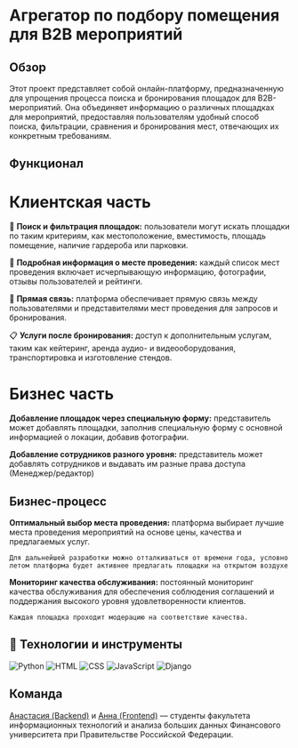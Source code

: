 # Агрегатор по подбору помещения для B2B мероприятий 

## Обзор

Этот проект представляет собой онлайн-платформу, предназначенную для упрощения процесса поиска и бронирования площадок для B2B-мероприятий. Она объединяет информацию о различных площадках для мероприятий, предоставляя пользователям удобный способ поиска, фильтрации, сравнения и бронирования мест, отвечающих их конкретным требованиям.

## Функционал 

# Клиентская часть 
:mag_right: **Поиск и фильтрация площадок:** пользователи могут искать площадки по таким критериям, как местоположение, вместимость, площадь помещение, наличие гардероба или парковки.

:page_with_curl: **Подробная информация о месте проведения:** каждый список мест проведения включает исчерпывающую информацию, фотографии, отзывы пользователей и рейтинги.

:speech_balloon: **Прямая связь:** платформа обеспечивает прямую связь между пользователями и представителями мест проведения для запросов и бронирования.

:clipboard: **Услуги после бронирования:** доступ к дополнительным услугам, таким как кейтеринг, аренда аудио- и видеооборудования, транспортировка и изготовление стендов. 

# Бизнес часть 

**Добавление площадок через специальную форму:** представитель может добавлять площадки, заполнив специальную форму с основной информацией о локации, добавив фотографии. 

**Добавление сотрудников разного уровня:** представитель может добавлять сотрудников и выдавать им разные права доступа (Менеджер/редактор)

## Бизнес-процесс
 
**Оптимальный выбор места проведения:** платформа выбирает лучшие места проведения мероприятий на основе цены, качества и предлагаемых услуг. 

`Для дальнейшей разработки можно отталкиваться от времени года, условно летом платформа будет активнее предлагать площадки на открытом воздухе`

**Мониторинг качества обслуживания:** постоянный мониторинг качества обслуживания для обеспечения соблюдения соглашений и поддержания высокого уровня удовлетворенности клиентов. 

`Каждая площадка проходит модерацию на соответствие качества.`

## :space_invader: Технологии и инструменты

![Python](https://img.shields.io/badge/Python-090909?style=for-the-badge&logo=Python&logoColor=fee442)
![HTML](https://img.shields.io/badge/HTML-090909?style=for-the-badge&logo=html5&logoColor=e44d26)
![CSS](https://img.shields.io/badge/CSS-090909?style=for-the-badge&logo=css3&logoColor=5B69BB)
![JavaScript](https://img.shields.io/badge/Java-090909?style=for-the-badge&logo=openjdk&logoColor=5B69BB)
![Django](https://img.shields.io/badge/Django-090909?style=for-the-badge&logo=django&logoColor=white)

## Команда
<a href="https://github.com/Lemacoder">Анастасия (Backend)</a> и <a href="https://github.com/BlackCat1503">Анна (Frontend)</a> — студенты факультета информационных технологий и анализа больших данных Финансового университета при Правительстве Российской Федерации.






